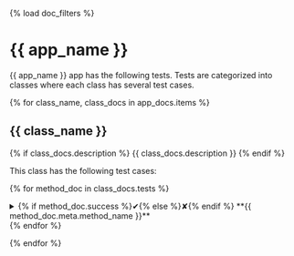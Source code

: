{% load doc_filters %}

# {{ app_name }}

{{ app_name }} app has the following tests.
Tests are categorized into classes where each class has
several test cases.

{% for class_name, class_docs in app_docs.items %}
## {{ class_name }}

{% if class_docs.description %}
{{ class_docs.description }}
{% endif %}

This class has the following test cases:


{% for method_doc in class_docs.tests %}
<details>
<summary>{% if method_doc.success %}&#10004;{% else %}&#10008;{% endif %} **{{ method_doc.meta.method_name }}**
</summary>

{% if method_doc.meta.docs %}
* **Description:** {{ method_doc.meta.docs }}
{% endif %}
* **URL:** `{{ method_doc.url }}`
* **Method:** `{{method_doc.method}}`
* **Format:** `{{method_doc.format}}`

{% if method_doc.url_kwargs %}
* **Path parameters:** 
```json
{{ method_doc.url_kwargs|to_json }}
```
{% endif %}

{% if method_doc.headers %}
* **Headers:** 
```json
{{ method_doc.headers|to_json }}
```
{% endif %}

{% if method_doc.data %}
* **Request data:** 
```json
{{ method_doc.data|to_json }}
```
{% endif %}

* **Response status code**: {{ method_doc.response.status }}

{% if method_doc.response.data %}
* **Response data:** 
```json
{{ method_doc.response.data|to_json }}
```
{% endif %}

</details>
{% endfor %}

{% endfor %}
